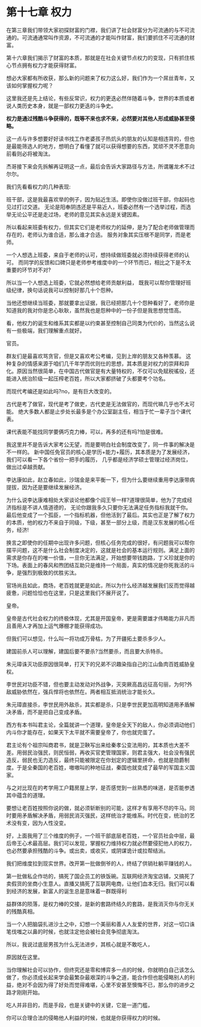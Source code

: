 # 第十七章 权力

在第三章我们带领大家初探财富的门襟，我们讲了社会财富分为可流通的与不可流通的。可流通通常叫作资源，不可流通的才能叫作财富，我们要抓住不可流通的财富。

第十六章我们揭示了财富的本质，那就是在社会关键节点权力的变现，只有抓住核心节点拥有权力才能获得财富。

想必大家都有所收获，那么新的问题来了权力这么好，我们作为一个屌丝青年，又该如何掌握权力呢？

这里我还是先上结论，有些反常识，权力的更迭必然伴随着斗争，世界的本质或者说人类历史本身，就是一部权力更迭的斗争史。

**权力是通过残酷斗争获得的，既等不来也求不来，必然要对其他人形成威胁甚至侵略。**

这一点与许多想要好好读书找工作老婆孩子热炕头的朋友的认知是相违背的，但也是最能筛选人的地方，想明白了看懂了就可以获得想要的东西，冥顽不灵不愿意向前看则必将被淘汰。

杰哥接下来会先拆解再证明这一点，最后会告诉大家路径与方法，所谓屠龙术不过尔尔。

我们先看看权力的几种表现:

班干部，这是我最喜欢举的例子，因为贴近生活。即使你没做过班干部，你起码也见过打过交道。
无论是阳奉阴违还是平易近人，班委必然有一个选举过程，而选举无论公平还是走过场，老师的意见其实永远是关键因素。

所以看起来班委有权力，但其实它们是老师权力的延伸，是为了配合老师做管理而存在的，老师认为谁合适，那么谁才合适。
服务对象其实压根不是同学，而是老师。

一个人想选上班委，来自于老师的认可，想持续做班委就必须持续获得老师的认可。
而同学的反馈和口碑只是老师参考维度中的一个环节而已，相比之下是不太重要的环节对不对?

所以当一个人想选上班委，它就必然想给老师贡献利益，
既我可以帮你管理好班级纪律，换句话说我可以控制好那几十个怨种。

当他还想继续当班委，那就要拿出证据，我已经把那几十个怨种看好了，老师你是知道我的我对你是忠心耿耿，虽然我也是怨种中的一份子但是我思想觉悟高。

看，他权力的诞生和维系其实都是以约束甚至控制自己同类为代价的，当然这么说有一些极端，我们理解重点就好。

官员。

群友们是最喜欢骂贪官，但是又喜欢考公考编，见到上岸的朋友又各种羡慕。
这种复杂的情感来源于咱们几千年学而优则仕的思想，其本质是对权力的崇拜和异化。原因当然很简单，在中国古代做官是有大量特权的，不仅可以免赋税徭役，还能进入统治阶级一起压榨老百姓，所以大家都挤破了头都要考个功名。

而现代考编还是如此吗?no，是有巨大改变的。

古代是考了做官，现代是考了做吏，古代吏是无法做官的，而现代嘛几乎也不太可能。
绝大多数人都是止步处长最多是个办公室副主任，相当于忙一辈子当个课代表。

课代表能不能找同学要俩巧克力棒，可以，再多的还有吗?怕是很难。

我这里并不是告诉大家考公无望，而是要明白社会制度改变了，同一件事的解决是不一样的。
新中国任免官员的核心是学历+能力+履历，其本质是为了发展经济，我们可以看一下各个省份一把手的履历，
几乎都是经济学硕士管理过经济岗位，做出过卓越贡献。

李达康如此，赵立春如此，沙瑞金是来平衡一下，但为什么要继续重用李达康带病提拔，因为还是要继续发展经济。

为什么说李达康难相处大家谈论他都像个阎王爷一样?道理很简单，他为了完成经济指标是不讲人情道德的，
无论你跟我多久只要你无法满足任务指标我就干你。最后他变成了一个孤臣，一个指标机器，但他活到了最后。其实也正是了解了权力的本质，他的权力不来自于同级，下级，甚至一部分上级，而是汉东发展的核心任务，经济!

换言之即使你的任期中出现许多问题，但核心任务完成的很好，有问题我可以帮你摆平问题，这不是什么社会制度决定的，这就是社会的基本运行规则。满足上面的需求是你存在的唯一价值，一旦你无法满足，开始想要带钱跑路，丁义珍就是你的下场。表面上的春风和煦团结互助只是维持一个局面，真实的情况是你死我活的斗争，是强烈到极致的优胜劣汰。

官场尚且如此，商场，老百姓就更是如此，所以为什么经济越发展我们反而觉得越疲惫，问题恰恰也在这里，只是这里我们不展开说了。

皇帝。

皇帝是古代社会权力的终极体现，尤其是开国皇帝，更是需要雄才伟略能力非凡而且善用人才再加上运气爆棚才能获得成功。

但我们可以想见，什么叫一将功成万骨枯，为了开疆拓土要杀多少人。

建国前杀人可以理解，建国后要不要杀?当然要杀，而且要大杀特杀。

朱元璋诛灭功臣原因很简单，打天下的兄弟不识趣染指自己的江山鱼肉百姓威胁皇权。

李世民对功臣不错，但也要主动发动对外战争，灭突厥高昌远征高句丽，为何?外敌威胁依然在，强兵悍将也依然在。两者相互抵消统治才能长久。

朱元璋直接杀，李世民用外敌杀，其实都是杀，只是李世民更加高明知道用矛盾解决矛盾，而不是把自己变成矛盾。

西方有本书叫君主论，全篇就讲一个道理，皇帝是全天下的敌人，你必须调动他们内斗你才能存在，如果天下太平就不需要皇帝了，你也就完蛋了。

君主论有个祖宗叫商君书，就是卫鞅写出来给秦孝公变法用的，其本质也大差不差。用弱民治强民，则民恒弱，再收买官吏管理国家，则君主强大，社会没有强民造反，弱民也无力造反，最终只能被限定在你划定的逻辑里拼命，也就是勋爵制度。于是全秦国的老百姓，嗷嗷叫的种地征战，秦国也就变成了最早的军国主义国家。

与之对比现在的考学用工户籍房屋上学，是否感觉到一丝熟悉的味道，是否能参透其中蕴含的道理。

要想让老百姓按照你说的做，就必须斩断别的可能，这样才有享用不尽的牛马。同时要用矛盾解决矛盾，用弱民消灭强民，这样统治才能维系。时代在变，统治的艺术没有变，因为人性没变。

好，上面我用了三个维度的例子，一个班干部底层老百姓，一个官员社会中层，最后帝王心术最高层。我们可以发现，掌握权力维持权力就必然要侵犯他人的权力，也必然要承担残酷的斗争。或出卖，或收买，或阴谋诡计或拉帮结派。

我们把维度拉到现实世界。改开第一批做倒爷的人，终结了供销社躺平赚钱的人。

第一批做私企作坊的，搞死了国企员工的铁饭碗。互联网经济淘宝店铺，又搞死了卖假货的坐商小生意人。直播又搞死了互联网电商，让他们血本无归。我们可以看到经济的发展，新富人的诞生总是意味着一群既得利

益群体的陨落，是权力棒的交接，是新的套路终结久的套路，是我消灭你与你无关的残酷真相。

当一个人把脑袋扎进沙土之中，幻想一个美丽和善人人友爱的世界，对这一切口诛笔伐嗤之以鼻的时候，也就注定他会被社会竞争彻底淘汰。

所以，我说过底层男孩为什么无法进步，其核心就是不敢吃人，

原因就在这里。

当你理解社会可以协作，但终究还是零和博弈多一点的时候，你就明白自己该怎么做了，你必须成长起来学会最繁杂最艰深的斗争之道，能合作但也能侵略别人的利益，绝对不会因为得了好处而觉得难堪，心里不安甚至懊悔不已，那么你的进步之路才刚刚开始。

吃人并非目的，而是手段，也是关键中的关键，它是一道门槛，

你可以合理合法的侵略他人利益的时候，也就是你获得权力的时候。
